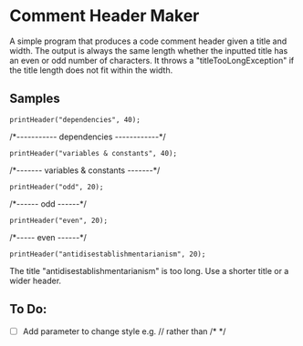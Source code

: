 # Comment Header Maker
A simple program that produces a code comment header given a title and width. The output is always the same length whether the inputted title has an even or odd number of characters. It throws a "titleTooLongException" if the title length does not fit within the width.

## Samples
```
printHeader("dependencies", 40);
```
/\*----------- dependencies ------------\*/

```
printHeader("variables & constants", 40);
```
/\*------- variables & constants -------\*/

```
printHeader("odd", 20);
```
/\*------ odd ------\*/

```
printHeader("even", 20);
```
/\*----- even ------\*/

```
printHeader("antidisestablishmentarianism", 20);
```
The title "antidisestablishmentarianism" is too long. Use a shorter title or a wider header.

## To Do:
- [ ] Add parameter to change style e.g. // rather than /* */
